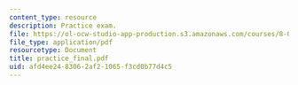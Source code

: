 ```yaml
---
content_type: resource
description: Practice exam.
file: https://ol-ocw-studio-app-production.s3.amazonaws.com/courses/8-01l-physics-i-classical-mechanics-fall-2005/afd4ee2483062af21065f3cd0b77d4c5_practice_final.pdf
file_type: application/pdf
resourcetype: Document
title: practice_final.pdf
uid: afd4ee24-8306-2af2-1065-f3cd0b77d4c5
---
```

